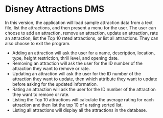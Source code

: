 <h1> Disney Attractions DMS </h1>
<p>In this version, the application will load sample attraction data from a text file, list the attractions, and then present a menu for the user.  The user can choose to add an attraction, remove an attraction, update an attraction, rate an attraction, list the Top 10 rated attractions, or list all attractions. They can also choose to exit the program.</p>
<ul>
<li>Adding an attraction will ask the user for a name, description, location, type, height restriction, thrill level, and opening date.</li>
<li>Removing an attraction will ask the user for the ID number of the attraction they want to remove or rate.</li>
<li>Updating an attraction will ask the user for the ID number of the attraction they want to update, then which attribute they want to update before asking for the updated information.</li>
<li>Rating an attraction will ask the user for the ID number of the attraction they want to remove or rate.</li>
<li>Listing the Top 10 attractions will calculate the average rating for each attraction and then list the top 10 of a rating sorted list.</li>
<li>Listing all attractions will display all the attractions in the database.</li>
</ul>
